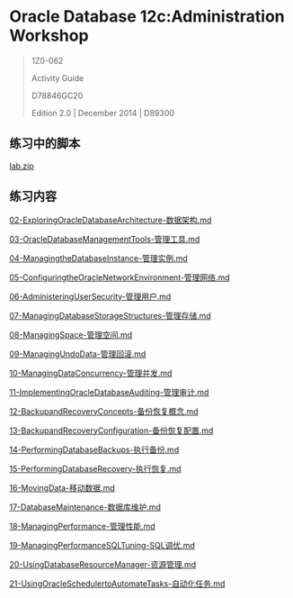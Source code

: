 # Oracle Database 12c:Administration Workshop

> 1Z0-062
>
> Activity Guide
>
> D78846GC20
>
> Edition 2.0 | December 2014 | D89300

## 练习中的脚本

[lab.zip](https://pan.baidu.com/s/1DZ-L7LOMZITc6F3a9H77DQ)

##  练习内容

[02-ExploringOracleDatabaseArchitecture-数据架构.md](02-ExploringOracleDatabaseArchitecture-数据架构.md)

[03-OracleDatabaseManagementTools-管理工具.md](03-OracleDatabaseManagementTools-管理工具.md)

[04-ManagingtheDatabaseInstance-管理实例.md](04-ManagingtheDatabaseInstance-管理实例.md)

[05-ConfiguringtheOracleNetworkEnvironment-管理网络.md](05-ConfiguringtheOracleNetworkEnvironment-管理网络.md)

[06-AdministeringUserSecurity-管理用户.md](06-AdministeringUserSecurity-管理用户.md)

[07-ManagingDatabaseStorageStructures-管理存储.md](07-ManagingDatabaseStorageStructures-管理存储.md)

[08-ManagingSpace-管理空间.md](08-ManagingSpace-管理空间.md)

[09-ManagingUndoData-管理回滚.md](09-ManagingUndoData-管理回滚.md)

[10-ManagingDataConcurrency-管理并发.md](10-ManagingDataConcurrency-管理并发.md)

[11-ImplementingOracleDatabaseAuditing-管理审计.md](11-ImplementingOracleDatabaseAuditing-管理审计.md)

[12-BackupandRecoveryConcepts-备份恢复概念.md](12-BackupandRecoveryConcepts-备份恢复概念.md)

[13-BackupandRecoveryConfiguration-备份恢复配置.md](13-BackupandRecoveryConfiguration-备份恢复配置.md)

[14-PerformingDatabaseBackups-执行备份.md](14-PerformingDatabaseBackups-执行备份.md)

[15-PerformingDatabaseRecovery-执行恢复.md](15-PerformingDatabaseRecovery-执行恢复.md)

[16-MovingData-移动数据.md](16-MovingData-移动数据.md)

[17-DatabaseMaintenance-数据库维护.md](17-DatabaseMaintenance-数据库维护.md)

[18-ManagingPerformance-管理性能.md](18-ManagingPerformance-管理性能.md)

[19-ManagingPerformanceSQLTuning-SQL调优.md](19-ManagingPerformanceSQLTuning-SQL调优.md)

[20-UsingDatabaseResourceManager-资源管理.md](20-UsingDatabaseResourceManager-资源管理.md)

[21-UsingOracleSchedulertoAutomateTasks-自动化任务.md](21-UsingOracleSchedulertoAutomateTasks-自动化任务.md)
